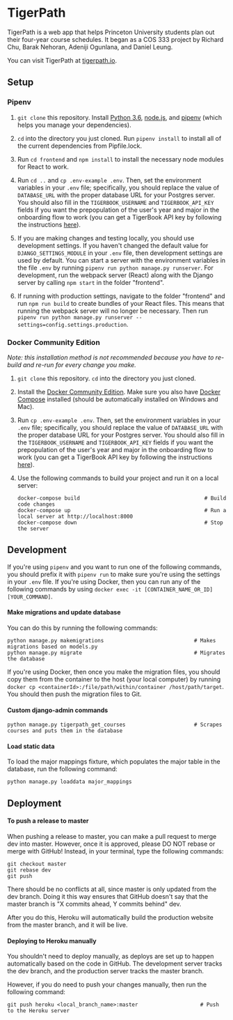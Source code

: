 # TigerPath

TigerPath is a web app that helps Princeton University students plan out their four-year course schedules. It began as a COS 333 project by Richard Chu, Barak Nehoran, Adeniji Ogunlana, and Daniel Leung.

You can visit TigerPath at [tigerpath.io](https://www.tigerpath.io).

## Setup

### Pipenv

1. `git clone` this repository. Install [Python 3.6](https://www.python.org), [node.js](https://nodejs.org/en/), and [pipenv](https://docs.pipenv.org) (which helps you manage your dependencies).

2. `cd` into the directory you just cloned. Run `pipenv install` to install all of the current dependencies from Pipfile.lock.

3. Run `cd frontend` and `npm install` to install the necessary node modules for React to work.

4. Run `cd ..` and `cp .env-example .env`. Then, set the environment variables in your `.env` file; specifically, you should replace the value of `DATABASE_URL` with the proper database URL for your Postgres server. You should also fill in the `TIGERBOOK_USERNAME` and `TIGERBOOK_API_KEY` fields if you want the prepopulation of the user's year and major in the onboarding flow to work (you can get a TigerBook API key by following the instructions [here](https://github.com/alibresco/tigerbook-api)).

5. If you are making changes and testing locally, you should use development settings. If you haven't changed the default value for `DJANGO_SETTINGS_MODULE` in your `.env` file, then development settings are used by default. You can start a server with the environment variables in the file `.env` by running `pipenv run python manage.py runserver`. For development, run the webpack server (React) along with the Django server by calling `npm start` in the folder "frontend".

6. If running with production settings, navigate to the folder "frontend" and run `npm run build` to create bundles of your React files. This means that running the webpack server will no longer be necessary. Then run `pipenv run python manage.py runserver --settings=config.settings.production`.

### Docker Community Edition
*Note: this installation method is not recommended because you have to re-build and re-run for every change you make.*

1. `git clone` this repository. `cd` into the directory you just cloned. 

2. Install the [Docker Community Edition](https://www.docker.com/community-edition). Make sure you also have [Docker Compose](https://docs.docker.com/compose/install) installed (should be automatically installed on Windows and Mac).

3. Run `cp .env-example .env`. Then, set the environment variables in your `.env` file; specifically, you should replace the value of `DATABASE_URL` with the proper database URL for your Postgres server. You should also fill in the `TIGERBOOK_USERNAME` and `TIGERBOOK_API_KEY` fields if you want the prepopulation of the user's year and major in the onboarding flow to work (you can get a TigerBook API key by following the instructions [here](https://github.com/alibresco/tigerbook-api)).

4. Use the following commands to build your project and run it on a local server:
    ```
    docker-compose build                                        # Build code changes
    docker-compose up                                           # Run a local server at http://localhost:8000
    docker-compose down                                         # Stop the server
    ```

## Development

If you're using `pipenv` and you want to run one of the following commands, you should prefix it with `pipenv run` to make sure you're using the settings in your `.env` file. If you're using Docker, then you can run any of the following commands by using `docker exec -it [CONTAINER_NAME_OR_ID] [YOUR_COMMAND]`.

#### Make migrations and update database

You can do this by running the following commands:

```
python manage.py makemigrations                             # Makes migrations based on models.py
python manage.py migrate                                    # Migrates the database
```

If you're using Docker, then once you make the migration files, you should copy them from the container to the host (your local computer) by running `docker cp <containerId>:/file/path/within/container /host/path/target`. You should then push the migration files to Git.

#### Custom django-admin commands

```
python manage.py tigerpath_get_courses                      # Scrapes courses and puts them in the database
```

#### Load static data

To load the major mappings fixture, which populates the major table in the database, run the following command:

```
python manage.py loaddata major_mappings
```

## Deployment

#### To push a release to master

When pushing a release to master, you can make a pull request to merge dev into master. However, once it is approved, please DO NOT rebase or merge with GitHub! Instead, in your terminal, type the following commands:

```
git checkout master
git rebase dev
git push
```

There should be no conflicts at all, since master is only updated from the dev branch. Doing it this way ensures that GitHub doesn't say that the master branch is "X commits ahead, Y commits behind" dev.

After you do this, Heroku will automatically build the production website from the master branch, and it will be live.

#### Deploying to Heroku manually

You shouldn't need to deploy manually, as deploys are set up to happen automatically based on the code in GitHub. The development server tracks the dev branch, and the production server tracks the master branch.

However, if you do need to push your changes manually, then run the following command:
```
git push heroku <local_branch_name>:master                    # Push to the Heroku server
```

